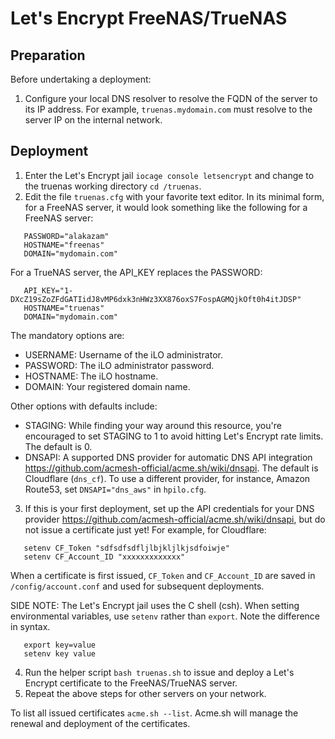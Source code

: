 # Let's Encrypt FreeNAS/TrueNAS
## Preparation
Before undertaking a deployment:
1. Configure your local DNS resolver to resolve the FQDN of the server to its IP address. For example, `truenas.mydomain.com` must resolve to the server IP on the internal network.

## Deployment
1. Enter the Let's Encrypt jail `iocage console letsencrypt` and change to the truenas working directory `cd /truenas`.
2. Edit the file `truenas.cfg` with your favorite text editor. In its minimal form, for a FreeNAS server, it would look something like the following for a FreeNAS server:
```
   PASSWORD="alakazam"
   HOSTNAME="freenas"
   DOMAIN="mydomain.com"
```
   For a TrueNAS server, the API_KEY replaces the PASSWORD:
```
   API_KEY="1-DXcZ19sZoZFdGATIidJ8vMP6dxk3nHWz3XX876oxS7FospAGMQjkOft0h4itJDSP"
   HOSTNAME="truenas"
   DOMAIN="mydomain.com"
```
   The mandatory options are:
   - USERNAME: Username of the iLO administrator.
   - PASSWORD: The iLO administrator password.
   - HOSTNAME: The iLO hostname.
   - DOMAIN:   Your registered domain name.

   Other options with defaults include:
   - STAGING:  While finding your way around this resource, you're encouraged to set STAGING to 1 to avoid hitting Let's Encrypt rate limits. The default is 0.
   - DNSAPI:   A supported DNS provider for automatic DNS API integration https://github.com/acmesh-official/acme.sh/wiki/dnsapi. The default is Cloudflare (`dns_cf`). To use a different provider, for instance, Amazon Route53, set `DNSAPI="dns_aws"` in `hpilo.cfg`.
3. If this is your first deployment, set up the API credentials for your DNS provider https://github.com/acmesh-official/acme.sh/wiki/dnsapi, but do not issue a certificate just yet! For example, for Cloudflare:
```
   setenv CF_Token "sdfsdfsdfljlbjkljlkjsdfoiwje"
   setenv CF_Account_ID "xxxxxxxxxxxxx"
```
   When a certificate is first issued, `CF_Token` and `CF_Account_ID` are saved in `/config/account.conf` and used for subsequent deployments.

   SIDE NOTE: The Let's Encrypt jail uses the C shell (csh). When setting environmental variables, use `setenv` rather than `export`. Note the difference in syntax.
```
   export key=value
   setenv key value
```

4. Run the helper script `bash truenas.sh` to issue and deploy a Let's Encrypt certificate to the FreeNAS/TrueNAS server. 
5. Repeat the above steps for other servers on your network.

To list all issued certificates `acme.sh --list`. Acme.sh will manage the renewal and deployment of the certificates.
